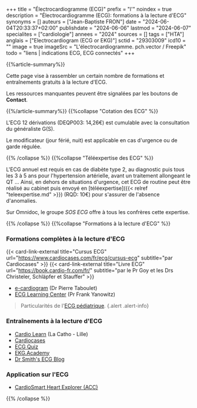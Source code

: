 +++
title = "Électrocardiogramme (ECG)"
prefix = "l'"
noindex = true
description = "Électrocardiogramme (ECG): formations à la lecture d'ECG"
synonyms = []
auteurs = ["Jean-Baptiste FRON"]
date = "2024-06-04T20:33:37+02:00"
publishdate = "2024-06-06"
lastmod = "2024-06-07"
specialites = ["cardiologie"]
annees = "2024"
sources = []
tags = ["HTA"]
anglais = ["Electrocardiogram (ECG or EKG)"]
sctid = "29303009"
icd10 = ""
image = true
imageSrc = "L'électrocardiogramme. pch.vector / Freepik"
todo = "liens | indications ECG, ECG connectés"
+++

{{%article-summary%}}

Cette page vise à rassembler un certain nombre de formations et entraînements gratuits à la lecture d'ECG.

Les ressources manquantes peuvent être signalées par les boutons de **Contact**.

{{%/article-summary%}}
{{%collapse "Cotation des ECG" %}}

L'ECG 12 dérivations (DEQP003: 14,26€) est cumulable avec la consultation du généraliste G(S).

Le modificateur (jour férié, nuit) est applicable en cas d'urgence ou de garde régulée.

{{% /collapse %}}
{{%collapse "Téléexpertise des ECG" %}}

L'ECG annuel est requis en cas de diabète type 2, au diagnostic puis tous les 3 à 5 ans pour l'hypertension artérielle, avant un traitement allongeant le QT ... Ainsi, en dehors de situations d'urgence, cet ECG de routine peut être réalisé au cabinet puis envoyé en [téléexpertise]({{< relref "teleexpertise.md" >}}) (RQD: 10€) pour s'assurer de l'absence d'anomalies.

Sur Omnidoc, le groupe *SOS ECG* offre à tous les confrères cette expertise.

{{% /collapse %}}
{{%collapse "Formations à la lecture d'ECG" %}}

### Formations complètes à la lecture d'ECG

{{< card-link-external title="Cursus ECG" url="https://www.cardiocases.com/fr/ecg/cursus-ecg" subtitle="par Cardiocases" >}} {{< card-link-external title="Livre ECG" url="https://book.cardio-fr.com/fr/" subtitle="par le Pr Goy et les Drs Christeler, Schläpfer et Stauffer" >}}

- [e-cardiogram](https://www.e-cardiogram.com) (Dr Pierre Taboulet)
- [ECG Learning Center](https://ecg.utah.edu/) (Pr Frank Yanowitz)

> Particularités de l'[ECG pédiatrique](https://fr.my-ekg.com/ecg-pediatrique/ecg-pediatrique.html).
{.alert .alert-info}

### Entraînements à la lecture d'ECG

- [Cardio Learn](https://cardiolearn.univ-catholille.fr/exercice-ecg/) (La Catho - Lille)
- [Cardiocases](https://www.cardiocases.com/fr/ecg/se-former)
- [ECG Quiz](https://www.ecg-quiz.com/ecg-quiz/)
- [EKG.Academy](https://ekg.academy/fr/exercices-entrainement-ecg)
- [Dr Smith's ECG Blog](http://hqmeded-ecg.blogspot.com/)

### Application sur l'ECG

- [CardioSmart Heart Explorer (ACC)](https://play.google.com/store/apps/details?id=org.acc.csexplorer)

{{% /collapse %}}

